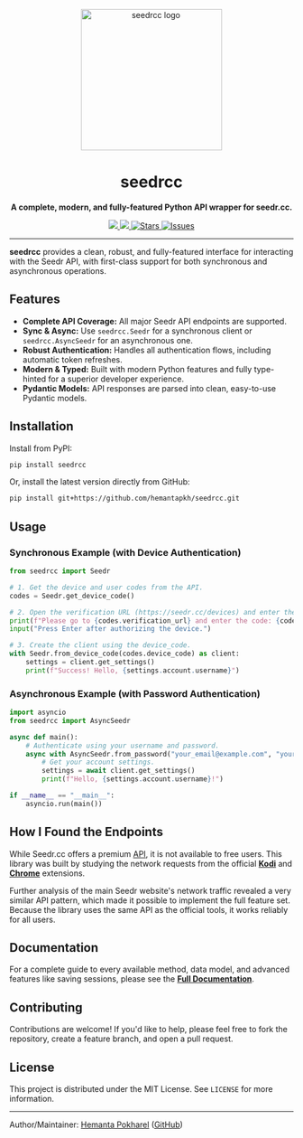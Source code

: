 <p align="center">
  <img src="https://raw.githubusercontent.com/hemantapkh/seedrcc/master/docs/images/seedrcc.png" width="250" alt="seedrcc logo">
</p>

<h1 align="center">seedrcc</h1>

<p align="center">
  <strong>A complete, modern, and fully-featured Python API wrapper for seedr.cc.</strong>
</p>

<p align="center">
<a href="https://pypi.org/project/seedrcc">
<img src='https://img.shields.io/pypi/v/seedrcc.svg'>
</a>
<a href="https://pepy.tech/project/seedrcc">
<img src='https://pepy.tech/badge/seedrcc'>
</a>
<a href="https://github.com/hemantapkh/seedrcc/stargazers">
<img src="https://img.shields.io/github/stars/hemantapkh/seedrcc" alt="Stars"/>
</a>
<a href="https://github.com/hemantapkh/seedrcc/issues">
<img src="https://img.shields.io/github/issues/hemantapkh/seedrcc" alt="Issues"/>
</a>
</p>

---

**seedrcc** provides a clean, robust, and fully-featured interface for interacting with the Seedr API, with first-class support for both synchronous and asynchronous operations.

## Features

- **Complete API Coverage:** All major Seedr API endpoints are supported.
- **Sync & Async:** Use `seedrcc.Seedr` for a synchronous client or `seedrcc.AsyncSeedr` for an asynchronous one.
- **Robust Authentication:** Handles all authentication flows, including automatic token refreshes.
- **Modern & Typed:** Built with modern Python features and fully type-hinted for a superior developer experience.
- **Pydantic Models:** API responses are parsed into clean, easy-to-use Pydantic models.

## Installation

Install from PyPI:

```bash
pip install seedrcc
```

Or, install the latest version directly from GitHub:

```bash
pip install git+https://github.com/hemantapkh/seedrcc.git
```

## Usage

### Synchronous Example (with Device Authentication)

```python
from seedrcc import Seedr

# 1. Get the device and user codes from the API.
codes = Seedr.get_device_code()

# 2. Open the verification URL (https://seedr.cc/devices) and enter the user code.
print(f"Please go to {codes.verification_url} and enter the code: {codes.user_code}")
input("Press Enter after authorizing the device.")

# 3. Create the client using the device_code.
with Seedr.from_device_code(codes.device_code) as client:
    settings = client.get_settings()
    print(f"Success! Hello, {settings.account.username}")
```

### Asynchronous Example (with Password Authentication)

```python
import asyncio
from seedrcc import AsyncSeedr

async def main():
    # Authenticate using your username and password.
    async with AsyncSeedr.from_password("your_email@example.com", "your_password") as client:
        # Get your account settings.
        settings = await client.get_settings()
        print(f"Hello, {settings.account.username}!")

if __name__ == "__main__":
    asyncio.run(main())
```

## How I Found the Endpoints

While Seedr.cc offers a premium [API](https://www.seedr.cc/docs/api/rest/v1/), it is not available to free users. This library was built by studying the network requests from the official **[Kodi](https://github.com/DannyZB/seedr_kodi)** and **[Chrome](https://github.com/DannyZB/seedr_chrome)** extensions.

Further analysis of the main Seedr website's network traffic revealed a very similar API pattern, which made it possible to implement the full feature set. Because the library uses the same API as the official tools, it works reliably for all users.

## Documentation

For a complete guide to every available method, data model, and advanced features like saving sessions, please see the **[Full Documentation](https://seedrcc.readthedocs.io/)**.

## Contributing

Contributions are welcome! If you'd like to help, please feel free to fork the repository, create a feature branch, and open a pull request.

## License

This project is distributed under the MIT License. See `LICENSE` for more information.

---
Author/Maintainer: [Hemanta Pokharel](https://hemantapkh.com) ([GitHub](https://github.com/hemantapkh))

